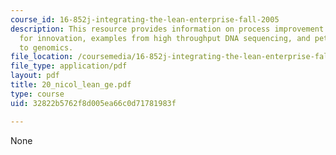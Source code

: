 ```yaml
---
course_id: 16-852j-integrating-the-lean-enterprise-fall-2005
description: This resource provides information on process improvement as a catalyst
  for innovation, examples from high throughput DNA sequencing, and petrochemicals
  to genomics.
file_location: /coursemedia/16-852j-integrating-the-lean-enterprise-fall-2005/32822b5762f8d005ea66c0d71781983f_20_nicol_lean_ge.pdf
file_type: application/pdf
layout: pdf
title: 20_nicol_lean_ge.pdf
type: course
uid: 32822b5762f8d005ea66c0d71781983f

---
```

None